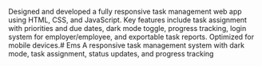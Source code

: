  Designed and developed a fully responsive task management web app using HTML, CSS, and JavaScript. Key features include task assignment with priorities and due dates, dark mode toggle, progress tracking, login system for employer/employee, and exportable task reports. Optimized for mobile devices.# Ems
A responsive task management system with dark mode, task assignment, status updates, and progress tracking
